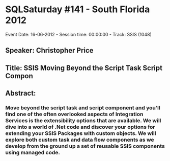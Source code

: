 # SQLSaturday #141 - South Florida 2012
Event Date: 16-06-2012 - Session time: 00:00:00 - Track: SSIS (1048)
## Speaker: Christopher Price
## Title: SSIS Moving Beyond the Script Task  Script Compon
## Abstract:
### Move beyond the script task and script component and you’ll find one of the often overlooked aspects of Integration Services is the extensibility options that are available. We will dive into a world of .Net code and discover your options for extending your SSIS Packages with custom objects. We will explore both custom task and data flow components as we develop from the ground up a set of reusable SSIS components using managed code.
